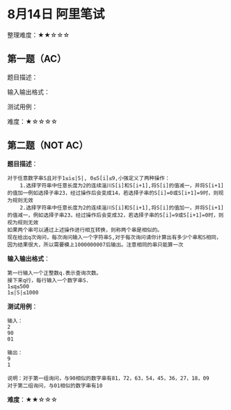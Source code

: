 # 8月14日 阿里笔试

整理难度：★★☆☆☆

## 第一题（AC）

题目描述：

输入输出格式：

测试用例：

难度：★☆☆☆☆

## 第二题（NOT AC）

**题目描述**：

    对于任意数字串S且对于1≤i≤|S|, 0≤S[i]≤9,小强定义了两种操作：
        1.选择字符串中任意长度为2的连续淄川S[i]和S[i+1],将S[i]的值减一，并将S[i+1]的值加一例如选择子串23，经过操作后会变成14，若选择子串的S[i]=0或S[i+1]=9时，则视为规则无效
        2.选择字符串中任意长度为2的连续淄川S[i]和S[i+1],将S[i]的值加一，并将S[i+1]的值减一，例如选择子串23，经过操作后会变成32，若选择子串的S[i]=9或S[i+1]=0时，则视为规则无效
    如果两个串可以通过上述操作进行相互转换，则称两个串是相似的。
    现在给出q次询问，每次询问输入一个字符串S,对于每次询问请你计算出有多少个串和S相同，因为结果很大，所以需要模上1000000007后输出。注意相同的串只能算一次

**输入输出格式**：

    第一行输入一个正整数q.表示查询次数。
    接下来q行，每行输入一个数字串S.
    1≤q≤500
    1≤|S|≤1000

**测试用例**：

    输入：
    2
    90
    01

    输出：
    9
    1

    说明：对于第一组询问，与90相似的数字串有81，72，63，54，45，36，27，18，09
    对于第二组询问，与01相似的数字串有10

**难度**：★★☆☆☆